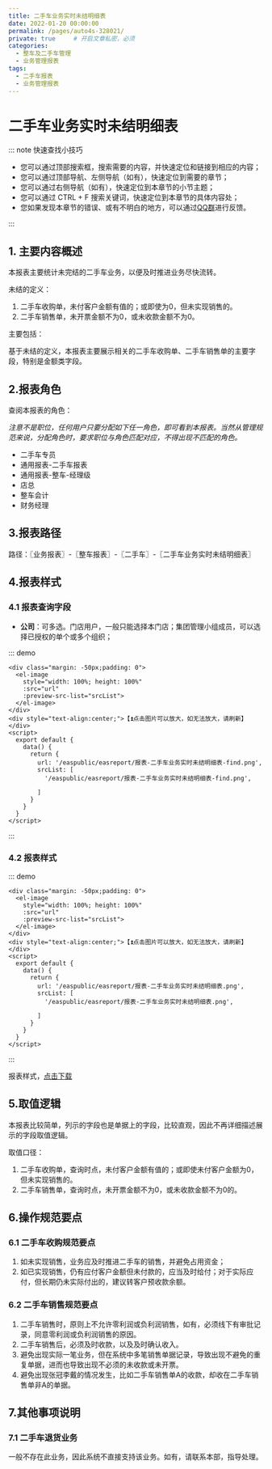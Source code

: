 ```yaml
---
title: 二手车业务实时未结明细表
date: 2022-01-20 00:00:00
permalink: /pages/auto4s-328021/
private: true     # 开启文章私密，必须
categories:
  - 整车及二手车管理
  - 业务管理报表
tags:
  - 二手车报表
  - 业务管理报表
---
```




# 二手车业务实时未结明细表

::: note 快速查找小技巧

- 您可以通过顶部搜索框，搜索需要的内容，并快速定位和链接到相应的内容；
- 您可以通过顶部导航、左侧导航（如有），快速定位到需要的章节；
- 您可以通过右侧导航（如有），快速定位到本章节的小节主题；
- 您可以通过 CTRL + F 搜索关键词，快速定位到本章节的具体内容处；
- 您如果发现本章节的错误、或有不明白的地方，可以通过[QQ群](https://jq.qq.com/?_wv=1027&k=Y6HPvi87)进行反馈。

:::



## 1. 主要内容概述

本报表主要统计未完结的二手车业务，以便及时推进业务尽快流转。

未结的定义：

1. 二手车收购单，未付客户金额有值的；或即使为0，但未实现销售的。
2. 二手车销售单，未开票金额不为0，或未收款金额不为0。

主要包括：

基于未结的定义，本报表主要展示相关的二手车收购单、二手车销售单的主要字段，特别是金额类字段。



## 2.报表角色

查阅本报表的角色：

*注意不是职位，任何用户只要分配如下任一角色，即可看到本报表。当然从管理规范来说，分配角色时，要求职位与角色匹配对应，不得出现不匹配的角色。*

- 二手车专员
- 通用报表-二手车报表
- 通用报表-整车-经理级
- 店总
- 整车会计
- 财务经理



## 3.报表路径

路径：〖业务报表〗-〖整车报表〗-〖二手车〗-〖二手车业务实时未结明细表〗

## 4.报表样式

### 4.1 报表查询字段

- **公司**：可多选。门店用户，一般只能选择本门店；集团管理小组成员，可以选择已授权的单个或多个组织；

<!--![二手车业务汇总表](/easpublic/easreport/报表-二手车业务汇总表-find.png)-->

::: demo
```
<div class="margin: -50px;padding: 0">
  <el-image 
    style="width: 100%; height: 100%"
    :src="url" 
    :preview-src-list="srcList">
  </el-image>
</div>
<div style="text-align:center;">【⏫点击图片可以放大，如无法放大，请刷新】</div>
<script>
  export default {
    data() {
      return {
        url: '/easpublic/easreport/报表-二手车业务实时未结明细表-find.png',
        srcList: [
          '/easpublic/easreport/报表-二手车业务实时未结明细表-find.png',
          
        ]
      }
    }
  }
</script>
```
:::

### 4.2 报表样式

<!--![二手车业务汇总表](/easpublic/easreport/报表-二手车业务实时未结明细表.png)-->

::: demo
```
<div class="margin: -50px;padding: 0">
  <el-image 
    style="width: 100%; height: 100%"
    :src="url" 
    :preview-src-list="srcList">
  </el-image>
</div>
<div style="text-align:center;">【⏫点击图片可以放大，如无法放大，请刷新】</div>
<script>
  export default {
    data() {
      return {
        url: '/easpublic/easreport/报表-二手车业务实时未结明细表.png',
        srcList: [
          '/easpublic/easreport/报表-二手车业务实时未结明细表.png',
          
        ]
      }
    }
  }
</script>
```
:::

报表样式，[点击下载](/easpublic/easreport/报表-二手车业务实时未结明细表.xlsx)

## 5.取值逻辑

本报表比较简单，列示的字段也是单据上的字段，比较直观，因此不再详细描述展示的字段取值逻辑。

取值口径：

1. 二手车收购单，查询时点，未付客户金额有值的；或即使未付客户金额为0，但未实现销售的。
2. 二手车销售单，查询时点，未开票金额不为0，或未收款金额不为0的。



## 6.操作规范要点

### 6.1 二手车收购规范要点

1. 如未实现销售，业务应及时推进二手车的销售，并避免占用资金；
1. 如已实现销售，仍有应付客户金额但未付款的，应当及时给付；对于实际应付，但长期仍未实际付出的，建议转客户预收款余额。

### 6.2 二手车销售规范要点

1. 二手车销售时，原则上不允许零利润或负利润销售，如有，必须线下有审批记录，同意零利润或负利润销售的原因。
2. 二手车销售后，必须及时收款，以及及时确认收入。
2. 避免出现实际一笔业务，但在系统中多笔销售单据记录，导致出现不避免的重复单据，进而也导致出现不必须的未收款或未开票。
2. 避免出现张冠李戴的情况发生，比如二手车销售单A的收款，却收在二手车销售单非A的单据。

## 7.其他事项说明

### 7.1 二手车退货业务

一般不存在此业务，因此系统不直接支持该业务。如有，请联系本部，指导处理。